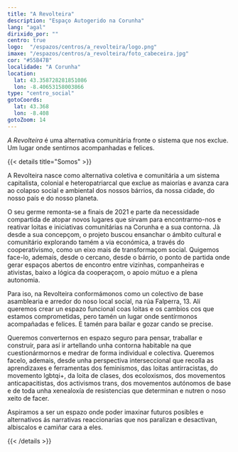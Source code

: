 ```yaml
---
title: "A Revolteira"
description: "Espaço Autogerido na Corunha"
lang: "agal"
dirixido_por: ""
centro: true
logo:  "/espazos/centros/a_revolteira/logo.png"
imaxe: "/espazos/centros/a_revolteira/foto_cabeceira.jpg"
cor: "#55B47B"
localidade: "A Corunha"
location:
  lat: 43.358728281851086
  lon: -8.40653158003866
type: "centro_social"
gotoCoords:
  lat: 43.368
  lon: -8.408
gotoZoom: 14
---
```


*A Revolteira* é uma alternativa comunitária fronte o sistema que nos exclue. Um lugar onde sentirnos acompanhadas e felices.

{{< details title="Somos" >}}

A Revolteira nasce como alternativa coletiva e comunitária a um sistema capitalista, colonial e heteropatriarcal que exclue as maiorías e avanza cara ao colapso social e ambiental dos nossos bárrios, da nossa cidade, do nosso país e do nosso planeta.

O seu germe remonta-se a finais de 2021 e parte da necessidade compartida de atopar novos lugares que sirvam para encontrarmo-nos e reativar loitas e iniciativas comunitárias na Corunha e a sua contorna. Jà desde a sua concepçom, o projeto buscou ensanchar o  ámbito cultural e comunitário explorando tamém a via económica, a través do cooperativismo, como un eixo mais de transformaçom social. Quigemos face-lo, ademais, desde o cercano, desde o bárrio, o ponto de partida onde gerar espaços abertos de encontro entre vizinhas, companheiras e ativistas, baixo a lógica da cooperaçom, o apoio mútuo e a plena autonomia.

Para iso, na Revolteira conformámonos como un colectivo de base asamblearia e arredor do noso local social, na rúa Falperra, 13. Alí queremos crear un espazo funcional coas loitas e os cambios cos que estamos comprometidas, pero tamén un lugar onde sentírmonos acompañadas e felices. E tamén para bailar e gozar cando se precise.

Queremos converternos en espazo seguro para pensar, traballar e construír, para así  ir artellando unha contorna habitable na que cuestionármornos e medrar de forma individual e colectiva. Queremos facelo, ademais, desde unha perspectiva interseccional que recolla as aprendizaxes e ferramentas dos feminismos, das loitas antirracistas, do movemento lgbtqi+, da loita de clases, dos ecoloxismos, dos movementos anticapacitistas, dos activismos trans, dos movementos autónomos de base e de toda unha xenealoxía de resistencias que determinan e nutren o noso xeito de facer.

Aspiramos a ser un espazo onde poder imaxinar futuros posibles e alternativos ás narrativas reaccionarias que nos paralizan e desactivan, albiscalos e camiñar cara a eles.

{{< /details >}}

